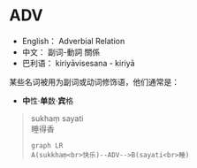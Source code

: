 <script>window.$docsify = {search: 'auto',name: 'mermaid',repo: 'https://github.com/mermaid-js/mermaid',loadSidebar: true,mergeNavbar: true,maxLevel: 4,subMaxLevel: 2,markdown: {renderer: {code: function(code, lang) {if (lang === "mermaid") {return ('<div class="mermaid">' + mermaid.render('mermaid-svg-' + num++, code) + "</div>");}return this.origin.code.apply(this, arguments);}}},plugins: [function (hook, vm) {hook.beforeEach(function (html) {url = 'https://github.com/mermaid-js/mermaid/blob/develop/docs/' + vm.route.filevar editHtml = '[:memo: Edit this Page](' + url + ')\n'return editHtml + html})}]}var num = 0;const isDarkMode = window.matchMedia("(prefers-color-scheme: dark)").matchesconst conf = { logLevel:4, startOnLoad: false, themeCSS:'.label { font-family: Source Sans Pro,Helvetica Neue,Arial,sans-serif; }' };if(isDarkMode && false) conf.theme = 'dark';mermaid.initialize(conf);</script>

<script>window.onhashchange = function(a) {if(location) {ga('send', 'pageview', location.hash);}} </script>
  <script src="//cdn.jsdelivr.net/npm/docsify/lib/docsify.min.js"></script>
  <script src="//cdn.jsdelivr.net/npm/docsify/lib/plugins/search.min.js"></script>
  <script src="//cdn.jsdelivr.net/npm/docsify/lib/plugins/ga.min.js"></script>

# ADV


* English： Adverbial Relation
* 中文： 副词-動詞 關係
* 巴利语： kiriyāvisesana - kiriyā

某些名词被用为副词或动词修饰语，他们通常是：
- **中**性·**单**数·**宾**格

>sukhaṃ sayati<br>睡得香
>```mermaid
>graph LR
>A(sukkhaṃ<br>快乐)--ADV-->B(sayati<br>睡)
>```
